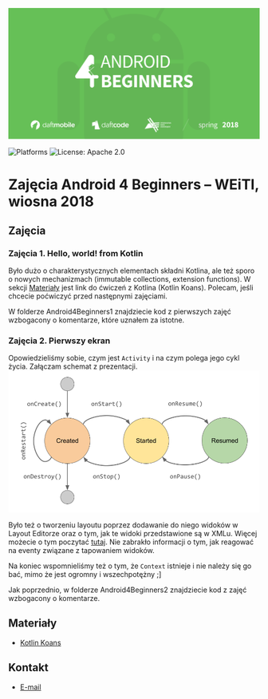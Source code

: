 [![Android 4 Beginners Spring 2018](assets/logo.png)](https://github.com/DaftMobile/android4beginners_2018)

![Platforms](https://img.shields.io/badge/platforms-Android-green.svg)
![License: Apache 2.0](https://img.shields.io/badge/License-Apache%202.0-blue.svg)

# Zajęcia Android 4 Beginners – WEiTI, wiosna 2018

## Zajęcia

### Zajęcia 1. Hello, world! from Kotlin

Było dużo o charakterystycznych elementach składni Kotlina, ale też sporo o nowych mechanizmach (immutable collections, extension functions). W sekcji [Materiały](#Materiały) jest link do ćwiczeń z Kotlina (Kotlin Koans). Polecam, jeśli chcecie poćwiczyć przed następnymi zajęciami.

W folderze Android4Beginners1 znajdziecie kod z pierwszych zajęć wzbogacony o komentarze, które uznałem za istotne.

### Zajęcia 2. Pierwszy ekran

Opowiedzieliśmy sobie, czym jest `Activity` i na czym polega jego cykl życia. Załączam schemat z prezentacji.
![Activity lifecycle](assets/lifecycle.png)

Było też o tworzeniu layoutu poprzez dodawanie do niego widoków w Layout Editorze oraz o tym, jak te widoki przedstawione są w XMLu. Więcej możecie o tym poczytać [tutaj](https://developer.android.com/training/basics/firstapp/building-ui.html). Nie zabrakło informacji o tym, jak reagować na eventy związane z tapowaniem widoków. 

Na koniec wspomnieliśmy też o tym, że `Context` istnieje i nie należy się go bać, mimo że jest ogromny i wszechpotężny ;]

Jak poprzednio, w folderze Android4Beginners2 znajdziecie kod z zajęć wzbogacony o komentarze.

## Materiały

- [Kotlin Koans](http://kotlinlang.org/docs/tutorials/koans.html)

## Kontakt

- [E-mail](mailto:konrad.kowalewski@daftcode.pl)
